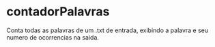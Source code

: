 # contadorPalavras
Conta todas as palavras de um .txt de entrada, exibindo a palavra e seu numero de ocorrencias na saida.
